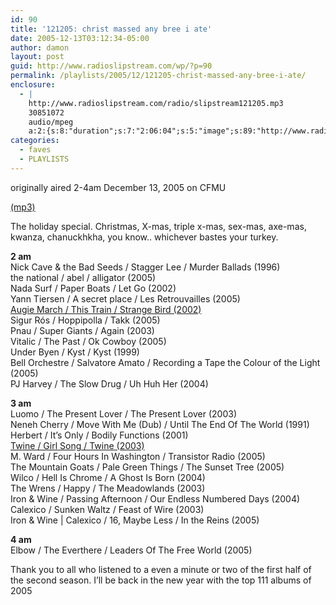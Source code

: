 ```yaml
---
id: 90
title: '121205: christ massed any bree i ate'
date: 2005-12-13T03:12:34-05:00
author: damon
layout: post
guid: http://www.radioslipstream.com/wp/?p=90
permalink: /playlists/2005/12/121205-christ-massed-any-bree-i-ate/
enclosure:
  - |
    http://www.radioslipstream.com/radio/slipstream121205.mp3
    30851072
    audio/mpeg
    a:2:{s:8:"duration";s:7:"2:06:04";s:5:"image";s:89:"http://www.radioslipstream.com/wp/wp-content/plugins/podpress//images/vpreview_center.png";}
categories:
  - faves
  - PLAYLISTS
---
```

originally aired 2-4am December 13, 2005 on CFMU

[(mp3)](/radio/slipstream121205.mp3)

The holiday special. Christmas, X-mas, triple x-mas, sex-mas, axe-mas, kwanza, chanuckhkha, you know.. whichever bastes your turkey.

**2 am**  
Nick Cave & the Bad Seeds / Stagger Lee / Murder Ballads (1996)  
the national / abel / alligator (2005)  
Nada Surf / Paper Boats / Let Go (2002)  
Yann Tiersen / A secret place / Les Retrouvailles (2005)  
[Augie March / This Train / Strange Bird (2002)](http://damonmuma.com/wp/2004/12/28/this-train/)  
Sigur Rós / Hoppipolla / Takk (2005)  
Pnau / Super Giants / Again (2003)  
Vitalic / The Past / Ok Cowboy (2005)  
Under Byen / Kyst / Kyst (1999)  
Bell Orchestre / Salvatore Amato / Recording a Tape the Colour of the Light (2005)  
PJ Harvey / The Slow Drug / Uh Huh Her (2004)

**3 am**  
Luomo / The Present Lover / The Present Lover (2003)  
Neneh Cherry / Move With Me (Dub) / Until The End Of The World (1991)  
Herbert / It’s Only / Bodily Functions (2001)  
[Twine / Girl Song / Twine (2003)](http://damonmuma.com/wp/2004/11/22/girl-song/)  
M. Ward / Four Hours In Washington / Transistor Radio (2005)  
The Mountain Goats / Pale Green Things / The Sunset Tree (2005)  
Wilco / Hell Is Chrome / A Ghost Is Born (2004)  
The Wrens / Happy / The Meadowlands (2003)  
Iron & Wine / Passing Afternoon / Our Endless Numbered Days (2004)  
Calexico / Sunken Waltz / Feast of Wire (2003)  
Iron & Wine | Calexico / 16, Maybe Less / In the Reins (2005)

**4 am**  
Elbow / The Everthere / Leaders Of The Free World (2005)

Thank you to all who listened to a even a minute or two of the first half of the second season. I’ll be back in the new year with the top 111 albums of 2005